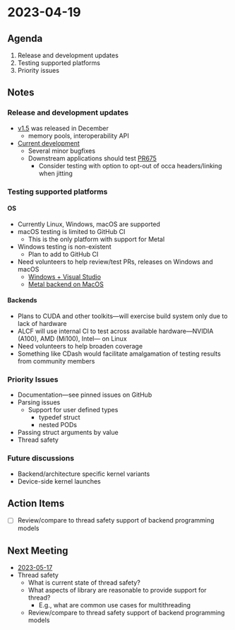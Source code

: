# 2023-04-19

## Agenda

1. Release and development updates
2. Testing supported platforms
3. Priority issues

## Notes

### Release and development updates

- [v1.5](https://github.com/libocca/occa/releases/tag/v1.5.0) was released in December
  - memory pools, interoperability API
- [Current development](https://github.com/libocca/occa/tree/development)
  - Several minor bugfixes
  - Downstream applications should test [PR675](https://github.com/libocca/occa/pull/675)
    - Consider testing with option to opt-out of occa headers/linking when jitting

### Testing supported platforms

#### OS

- Currently Linux, Windows, macOS are supported
- macOS testing is limited to GitHub CI
  - This is the only platform with support for Metal 
- Windows testing is non-existent
  - Plan to add to GitHub CI
- Need volunteers to help review/test PRs, releases on Windows and macOS
  - [Windows + Visual Studio](https://github.com/libocca/occa/pull/646)
  - [Metal backend on MacOS](https://github.com/libocca/occa/issues/674)

#### Backends

- Plans to CUDA and other toolkits&mdash;will exercise build system only due to lack of hardware
- ALCF will use internal CI to test across available hardware&mdash;NVIDIA (A100), AMD (Mi100), Intel&mdash; on Linux
- Need volunteers to help broaden coverage
- Something like CDash would facilitate amalgamation of testing results from community members

### Priority Issues

- Documentation&mdash;see pinned issues on GitHub
- Parsing issues
  - Support for user defined types
    - typedef struct
    - nested PODs
- Passing struct arguments by value  
- Thread safety

### Future discussions

- Backend/architecture specific kernel variants
- Device-side kernel launches

## Action Items

- [ ] Review/compare to thread safety support of backend programming models

## Next Meeting

- [2023-05-17](2023-05-17.md)
- Thread safety
  - What is current state of thread safety?
  - What aspects of library are reasonable to provide support for thread?
    - E.g., what are common use cases for multithreading 
  - Review/compare to thread safety support of backend programming models
